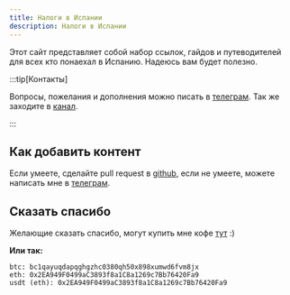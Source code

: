 ```yaml
---
title: Налоги в Испании
description: Налоги в Испании
---
```


Этот сайт представляет собой набор ссылок, гайдов и путеводителей для всех кто понаехал в Испанию. Надеюсь вам будет полезно.

:::tip[Контакты]

Вопросы, пожелания и дополнения можно писать в [телеграм](https://t.me/luvsandugar). Так же заходите в [канал](https://t.me/luvsnotes).

:::

## Как добавить контент

Если умеете, сделайте pull request в [github](https://github.com/luvs/ponaehali.es), если не умеете, можете написать мне в [телеграм](https://t.me/luvsandugar).

## Сказать спасибо

Желающие сказать спасибо, могут купить мне кофе [тут](https://www.buymeacoffee.com/luvsandugar) :)

**Или так:** 

```
btc: bc1qayuqdapqghgzhc0380qh50x898xumwd6fvm8jx
eth: 0x2EA949F0499aC3893f8a1C8a1269c7Bb76420Fa9
usdt (eth): 0x2EA949F0499aC3893f8a1C8a1269c7Bb76420Fa9
```